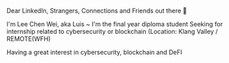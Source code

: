 Dear LinkedIn, Strangers, Connections and Friends out there 👋


I'm Lee Chen Wei, aka Luis ~
I'm the final year diploma student
Seeking for internship related to cybersecurity or blockchain (Location: Klang Valley / REMOTE(WFH)

Having a great interest in cybersecurity, blockchain and DeFI


<!--
**leechenwei/leechenwei** is a ✨ _special_ ✨ repository because its `README.md` (this file) appears on your GitHub profile.

Here are some ideas to get you started:

- 🔭 I’m currently working on ...
- 🌱 I’m currently learning ...
- 👯 I’m looking to collaborate on ...
- 🤔 I’m looking for help with ...
- 💬 Ask me about ...
- 📫 How to reach me: ...
- 😄 Pronouns: ...
- ⚡ Fun fact: ...
-->
